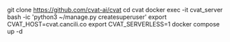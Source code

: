 git clone https://github.com/cvat-ai/cvat
cd cvat
docker exec -it cvat_server bash -ic 'python3 ~/manage.py createsuperuser'
export CVAT_HOST=cvat.cancili.co 
export CVAT_SERVERLESS=1
docker compose up -d


